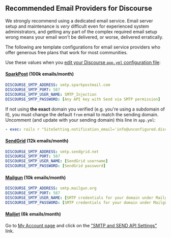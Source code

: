 ## Recommended Email Providers for Discourse

We strongly recommend using a dedicated email service. Email server setup and maintenance is _very_ difficult even for experienced system administrators, and getting any part of the complex required email setup wrong means your email won't be delivered, or worse, delivered erratically.

The following are template configurations for email service providers who offer generous free plans that work for most communities.

Use these values when you [edit your Discourse `app.yml` configuration file](https://github.com/discourse/discourse/blob/master/docs/INSTALL-cloud.md#edit-discourse-configuration):

#### [SparkPost][sp] (100k emails/month)

```yml
DISCOURSE_SMTP_ADDRESS: smtp.sparkpostmail.com
DISCOURSE_SMTP_PORT: 587
DISCOURSE_SMTP_USER_NAME: SMTP_Injection
DISCOURSE_SMTP_PASSWORD: [Any API key with Send via SMTP permission]
```

If not using **the exact** domain you verified (e.g. you're using a subdomain of it), you must change the default `from` email to match the sending domain. Uncomment (and update with your sending domain) this line in `app.yml`:

```yml
- exec: rails r "SiteSetting.notification_email='info@unconfigured.discourse.org'"
```

#### [SendGrid][sg] (12k emails/month)

```yml
DISCOURSE_SMTP_ADDRESS: smtp.sendgrid.net
DISCOURSE_SMTP_PORT: 587
DISCOURSE_SMTP_USER_NAME: [SendGrid username]
DISCOURSE_SMTP_PASSWORD: [SendGrid password]
```

#### [Mailgun][gun] (10k emails/month)


```yml
DISCOURSE_SMTP_ADDRESS: smtp.mailgun.org
DISCOURSE_SMTP_PORT: 587
DISCOURSE_SMTP_USER_NAME: [SMTP credentials for your domain under Mailgun domains tab]
DISCOURSE_SMTP_PASSWORD: [SMTP credentials for your domain under Mailgun domains tab]
```

#### [Mailjet][jet] (6k emails/month)

Go to [My Account page](https://www.mailjet.com/account) and click on the ["SMTP and SEND API Settings"](https://www.mailjet.com/account/setup) link.


   [sp]: https://www.sparkpost.com/
  [jet]: https://www.mailjet.com/pricing
  [gun]: http://www.mailgun.com/
   [sg]: https://sendgrid.com/

